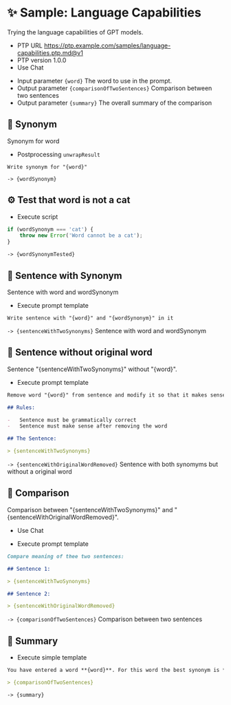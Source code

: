 # ✨ Sample: Language Capabilities

Trying the language capabilities of GPT models.

-   PTP URL https://ptp.example.com/samples/language-capabilities.ptp.md@v1
-   PTP version 1.0.0
-   Use Chat
<!-- TODO: [🌚]> -   Use GPT-3 -->
-   Input parameter `{word}` The word to use in the prompt.
-   Output parameter `{comparisonOfTwoSentences}` Comparison between two sentences
-   Output parameter `{summary}` The overall summary of the comparison

## 💬 Synonym

Synonym for word

-   Postprocessing `unwrapResult`

```text
Write synonym for "{word}"
```

`-> {wordSynonym}`

## ⚙ Test that word is not a cat

-   Execute script

```javascript
if (wordSynonym === 'cat') {
    throw new Error('Word cannot be a cat');
}
```

`-> {wordSynonymTested}`

## 💬 Sentence with Synonym

Sentence with word and wordSynonym

-   Execute prompt template <!-- This is the default -->

```text
Write sentence with "{word}" and "{wordSynonym}" in it
```

`-> {sentenceWithTwoSynonyms}` Sentence with word and wordSynonym

## 💬 Sentence without original word

Sentence "{sentenceWithTwoSynonyms}" without "{word}".

-   Execute prompt template <!-- This is the default -->

```markdown
Remove word "{word}" from sentence and modify it so that it makes sense:

## Rules:

-   Sentence must be grammatically correct
-   Sentence must make sense after removing the word

## The Sentence:

> {sentenceWithTwoSynonyms}
```

`-> {sentenceWithOriginalWordRemoved}` Sentence with both synomyms but without a original word

## 💬 Comparison

Comparison between "{sentenceWithTwoSynonyms}" and "{sentenceWithOriginalWordRemoved}".

-   Use Chat
<!-- TODO: [🌚]> -   Use GPT-4 -->
-   Execute prompt template <!-- This is the default -->

```markdown
Compare meaning of thee two sentences:

## Sentence 1:

> {sentenceWithTwoSynonyms}

## Sentence 2:

> {sentenceWithOriginalWordRemoved}
```

`-> {comparisonOfTwoSentences}` Comparison between two sentences

## 🔗 Summary

-   Execute simple template

```markdown
You have entered a word **{word}**. For this word the best synonym is **{wordSynonym}**. The sentence with both words is **{sentenceWithTwoSynonyms}**. The sentence without the original word is **{sentenceWithOriginalWordRemoved}**. And the comparison between the two sentences is:

> {comparisonOfTwoSentences}
```

`-> {summary}`
